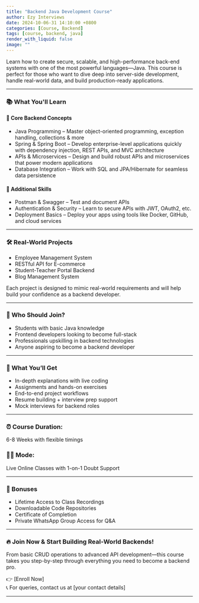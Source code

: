 ```yaml
---
title: "Backend Java Development Course"
author: Ezy Interviews
date: 2024-10-06-31 14:10:00 +0800
categories: [Course, Backend]
tags: [course, backend, java]
render_with_liquid: false
image: ""
---
```


Learn how to create secure, scalable, and high-performance back-end systems with one of the most powerful languages—Java. This course is perfect for those who want to dive deep into server-side development, handle real-world data, and build production-ready applications.

---

### 📚 What You'll Learn

#### 🔹 Core Backend Concepts

* Java Programming – Master object-oriented programming, exception handling, collections & more
* Spring & Spring Boot – Develop enterprise-level applications quickly with dependency injection, REST APIs, and MVC architecture
* APIs & Microservices – Design and build robust APIs and microservices that power modern applications
* Database Integration – Work with SQL and JPA/Hibernate for seamless data persistence

#### 🔹 Additional Skills

* Postman & Swagger – Test and document APIs
* Authentication & Security – Learn to secure APIs with JWT, OAuth2, etc.
* Deployment Basics – Deploy your apps using tools like Docker, GitHub, and cloud services

---

### 🛠️ Real-World Projects

* Employee Management System
* RESTful API for E-commerce
* Student-Teacher Portal Backend
* Blog Management System

Each project is designed to mimic real-world requirements and will help build your confidence as a backend developer.

---

### 🎯 Who Should Join?

* Students with basic Java knowledge
* Frontend developers looking to become full-stack
* Professionals upskilling in backend technologies
* Anyone aspiring to become a backend developer

---

### 💼 What You’ll Get

* In-depth explanations with live coding
* Assignments and hands-on exercises
* End-to-end project workflows
* Resume building + interview prep support
* Mock interviews for backend roles

---

### ⏰ Course Duration:

6-8 Weeks with flexible timings

### 🧑‍🏫 Mode:

Live Online Classes with 1-on-1 Doubt Support

---

### 🎁 Bonuses

* Lifetime Access to Class Recordings
* Downloadable Code Repositories
* Certificate of Completion
* Private WhatsApp Group Access for Q&A

---

### 🔥 Join Now & Start Building Real-World Backends!

From basic CRUD operations to advanced API development—this course takes you step-by-step through everything you need to become a backend pro.

👉 [Enroll Now]  
 📞 For queries, contact us at [your contact details]

---
